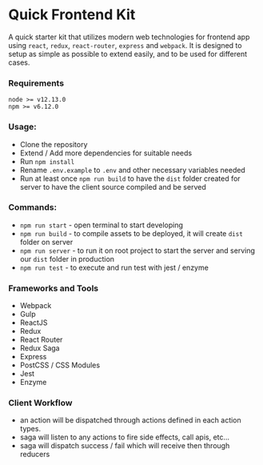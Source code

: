 # Quick Frontend Kit

A quick starter kit that utilizes modern web technologies for frontend app using `react`, `redux`, `react-router`, `express` and `webpack`. It is designed to setup as simple as possible to extend easily, and to be used for different cases.


### Requirements
```
node >= v12.13.0
npm >= v6.12.0
```


### Usage:
- Clone the repository
- Extend / Add more dependencies for suitable needs
- Run `npm install`
- Rename `.env.example` to `.env` and other necessary variables needed
- Run at least once `npm run build` to have the `dist` folder created for server to have the client source compiled and be served


### Commands:
- `npm run start` - open terminal to start developing
- `npm run build` - to compile assets to be deployed, it will create `dist` folder on server
- `npm run server` - to  run it on root project to start the server and serving our `dist` folder in production
- `npm run test` - to execute and run test with jest / enzyme


### Frameworks and Tools
- Webpack
- Gulp
- ReactJS
- Redux
- React Router
- Redux Saga
- Express
- PostCSS / CSS Modules
- Jest
- Enzyme


### Client Workflow
- an action will be dispatched through actions defined in each action types.
- saga will listen to any actions to fire side effects, call apis, etc...
- saga will dispatch success / fail which will receive then through reducers
